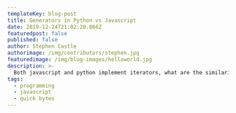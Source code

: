 ```yaml
---
templateKey: blog-post
title: Generators in Python vs Javascript
date: 2019-12-24T21:02:20.866Z
featuredpost: false
published: false
author: Stephen Castle
authorimage: /img/contributors/stephen.jpg
featuredimage: /img/blog-images/helloworld.jpg
description: >-
  Both javascript and python implement iterators, what are the similarities and differences.
tags:
  - programming
  - javascript
  - quick bytes
---
```

